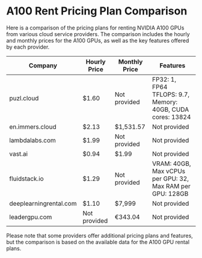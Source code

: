 # A100 Rent Pricing Plan Comparison

Here is a comparison of the pricing plans for renting NVIDIA A100 GPUs from various cloud service providers. The comparison includes the hourly and monthly prices for the A100 GPUs, as well as the key features offered by each provider.

| Company        | Hourly Price | Monthly Price | Features                                      |
|----------------|--------------|---------------|-----------------------------------------------|
| puzl.cloud     | $1.60        | Not provided  | FP32: 1, FP64 TFLOPS: 9.7, Memory: 40GB, CUDA cores: 13824 |
| en.immers.cloud| $2.13        | $1,531.57     | Not provided                                  |
| lambdalabs.com | $1.99        | Not provided  | Not provided                                  |
| vast.ai        | $0.94        | $1.99         | Not provided                                  |
| fluidstack.io  | $1.29        | Not provided  | VRAM: 40GB, Max vCPUs per GPU: 32, Max RAM per GPU: 128GB |
| deeplearningrental.com | $1.10 | $7,999        | Not provided                                  |
| leadergpu.com  | Not provided | €343.04       | Not provided                                  |

Please note that some providers offer additional pricing plans and features, but the comparison is based on the available data for the A100 GPU rental plans.